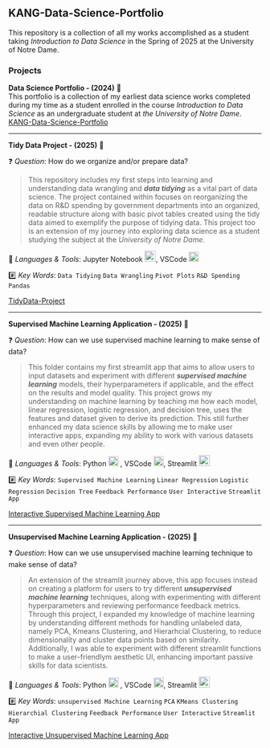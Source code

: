 ## KANG-Data-Science-Portfolio

This repository is a collection of all my works accomplished as a student taking <em>Introduction to Data Science</em> in the Spring of 2025 at the University of Notre Dame.

### Projects
**Data Science Portfolio - (2024)** 🌷  
This portfolio is a collection of my earliest data science works completed during my time as a student enrolled in the course <em>Introduction to Data Science</em> as an undergraduate student at <em>the University of Notre Dame</em>.  
[KANG-Data-Science-Portfolio](https://github.com/kangjdh/KANG-Data-Science-Portfolio)
<br>

---

**Tidy Data Project - (2025)** 🌻 

❓ _Question_: How do we organize and/or prepare data?

> This repository includes my first steps into learning and understanding data wrangling and ***data tidying*** as a vital part of data science. The project contained within focuses on reorganizing the data on R&D spending by government departments into an organized, readable structure along with basic pivot tables created using the tidy data aimed to exemplify the purpose of tidying data. This project too is an extension of my journey into exploring data science as a student studying the subject at the <em> University of Notre Dame.</em> <br>

📗 _Languages & Tools_: Jupyter Notebook <image src="https://pydata.org/wp-content/uploads/2016/07/jupyter-logo-300.png" alt="image" width="22"/>, VSCode <image src="https://upload.wikimedia.org/wikipedia/commons/thumb/9/9a/Visual_Studio_Code_1.35_icon.svg/2048px-Visual_Studio_Code_1.35_icon.svg.png" alt="image" width="20">

#️⃣ _Key Words_: `Data Tidying` `Data Wrangling` `Pivot Plots` `R&D Spending` `Pandas`

[TidyData-Project](https://github.com/kangjdh/KANG-Data-Science-Portfolio/tree/main/Tidy_Data-Project)

---

**Supervised Machine Learning Application - (2025)** 🌹

❓ _Question_: How can we use supervised machine learning to make sense of data?

> This folder contains my first streamlit app that aims to allow users to input datasets and experiment with different ___supervised machine learning___ models, their hyperparameters if applicable, and the effect on the results and model quality. This project grows my understanding on machine learning by teaching me how each model, linear regression, logistic regression, and decision tree, uses the features and dataset given to derive its prediction. This still further enhanced my data science skills by allowing me to make user interactive apps, expanding my ability to work with various datasets and even other people. 

📗 _Languages & Tools_: Python <image src="https://github.com/user-attachments/assets/d332cdc3-f10c-4e89-8f68-9ac60d85d7bc" alt='image' width='20'>
, VSCode <image src="https://upload.wikimedia.org/wikipedia/commons/thumb/9/9a/Visual_Studio_Code_1.35_icon.svg/2048px-Visual_Studio_Code_1.35_icon.svg.png" alt="image" width="20">, Streamlit <image src='https://encrypted-tbn0.gstatic.com/images?q=tbn:ANd9GcTGDKmSgL7UJ6sstMUQTtjI2iDN7ClN2jRZ5Q&s' alt='image' height='22'>

#️⃣ _Key Words_: `Supervised Machine Learning` `Linear Regression` `Logistic Regression` `Decision Tree` `Feedback Performance` `User Interactive` `Streamlit App`

[Interactive Supervised Machine Learning App](https://github.com/kangjdh/KANG-Data-Science-Portfolio/tree/main/MLStreamlitApp)

---

**Unsupervised Machine Learning Application - (2025)** :blossom:

❓ _Question_: How can we use unsupervised machine learning technique to make sense of data?

> An extension of the streamlit journey above, this app focuses instead on creating a platform for users to try different ___unsupervised machine learning___ techniques, along with experimenting with different hyperparameters and reviewing performance feedback metrics. Through this project, I expanded my knowledge of machine learning by understanding different methods for handling unlabeled data, namely PCA, Kmeans Clustering, and Hierarhcial Clustering, to reduce dimensionality and cluster data points based on similarity. Additionally, I was able to experiment with different streamlit functions to make a user-friendlym aesthetic UI, enhancing important passive skills for data scientists. 

📗 _Languages & Tools_: Python <image src="https://github.com/user-attachments/assets/d332cdc3-f10c-4e89-8f68-9ac60d85d7bc" alt='image' width='20'>
, VSCode <image src="https://upload.wikimedia.org/wikipedia/commons/thumb/9/9a/Visual_Studio_Code_1.35_icon.svg/2048px-Visual_Studio_Code_1.35_icon.svg.png" alt="image" width="20">, Streamlit <image src='https://encrypted-tbn0.gstatic.com/images?q=tbn:ANd9GcTGDKmSgL7UJ6sstMUQTtjI2iDN7ClN2jRZ5Q&s' alt='image' height='22'>

#️⃣ _Key Words_: `unsupervised Machine Learning` `PCA` `KMeans Clustering` `Hierarchial Clustering` `Feedback Performance` `User Interactive` `Streamlit App`

[Interactive Unsupervised Machine Learning App](https://github.com/kangjdh/KANG-Data-Science-Portfolio/tree/main/MLUnsupervisedApp)
